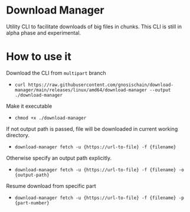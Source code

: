 
# Download Manager

Utility CLI to facilitate downloads of big files in chunks. This CLI is still in alpha phase and experimental.

# How to use it

Download the CLI from `multipart` branch

- `curl https://raw.githubusercontent.com/gnosischain/download-manager/main/releases/linux/amd64/download-manager --output ./download-manager`

Make it executable

- `chmod +x ./download-manager`

If not output path is passed, file will be downloaded in current working directory.

- `download-manager fetch -u {https://url-to-file} -f {filename}`

Otherwise specify an output path explicitly.

- `download-manager fetch -u {https://url-to-file} -f {filename} -o {output-path}`

Resume download from specific part

- `download-manager fetch -u {https://url-to-file} -f {filename} -p {part-number}`
